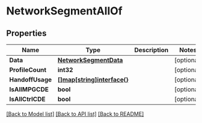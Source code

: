 # NetworkSegmentAllOf

## Properties

Name | Type | Description | Notes
------------ | ------------- | ------------- | -------------
**Data** | [**NetworkSegmentData**](network_segment_data.md) |  | [optional] 
**ProfileCount** | **int32** |  | [optional] 
**HandoffUsage** | [**[]map[string]interface{}**](map[string]interface{}.md) |  | [optional] 
**IsAllMPGCDE** | **bool** |  | [optional] 
**IsAllCtrlCDE** | **bool** |  | [optional] 

[[Back to Model list]](../README.md#documentation-for-models) [[Back to API list]](../README.md#documentation-for-api-endpoints) [[Back to README]](../README.md)


